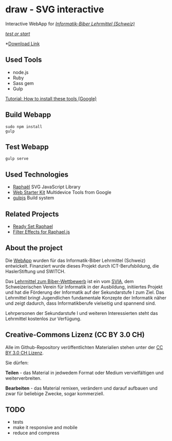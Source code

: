 draw - SVG interactive
======================

Interactive WebApp for  *[Informatik-Biber Lehrmittel (Schweiz)](http://informatik-biber.ch/lehrmittel/)*

*[test or start](http://mgje.github.io/draw/)*

*[Download Link](https://github.com/mgje/draw/archive/gh-pages.zip)


## Used Tools
- node.js
- Ruby
- Sass gem
- Gulp



[Tutorial: How to install these tools (Google)](https://developers.google.com/web/fundamentals/tools/setup/setup_kit)

## Build  Webapp

```
sudo npm install
gulp
```

## Test Webapp

```
gulp serve
```

## Used Technologies

- [Raphaël](http://raphaeljs.com/) SVG JavaScript Library
- [Web Starter Kit](https://developers.google.com/web/fundamentals/tools/) Multidevice Tools from Google
- [gulpjs](https://github.com/gulpjs/gulp) Build system

## Related Projects

- [Ready Set Raphael](http://www.readysetraphael.com/)
- [Filter Effects for Raphael.js](http://chrismichaelscott.github.io/fraphael/)

## About the project

Die [WebApp](http://mgje.github.io/draw/) wurden für das Informatik-Biber Lehrmittel (Schweiz)
entwickelt. Finanziert wurde dieses Projekt durch ICT-Berufsbildung, die HaslerStiftung und SWITCH.

Das [Lehrmittel zum Biber-Wettbewerb](http://informatik-biber.ch/lehrmittel/) ist ein vom [SVIA](http://svia-ssie-ssii.ch/), dem Schweizerischen Verein für Informatik in der Ausbildung, initiiertes Projekt und hat die Förderung der Informatik auf der Sekundarstufe I zum Ziel.
Das Lehrmittel bringt Jugendlichen fundamentale Konzepte der Informatik näher und zeigt dadurch, dass Informatikberufe vielseitig und spannend sind. 


Lehrpersonen der Sekundarstufe I und weiteren Interessierten steht das Lehrmittel kostenlos zur Verfügung.


## Creative-Commons Lizenz (CC BY 3.0 CH)

Alle im Github-Repository veröffentlichten Materialien stehen unter der [CC BY 3.0 CH Lizenz](http://creativecommons.org/licenses/by/3.0/ch/).

Sie dürfen:

**Teilen** - das Material in jedwedem Format oder Medium vervielfältigen und weiterverbreiten.

**Bearbeiten** - das Material remixen, verändern und darauf aufbauen und zwar für beliebige Zwecke, sogar kommerziell.

## TODO
- tests
- make it responsive and mobile
- reduce and compress





